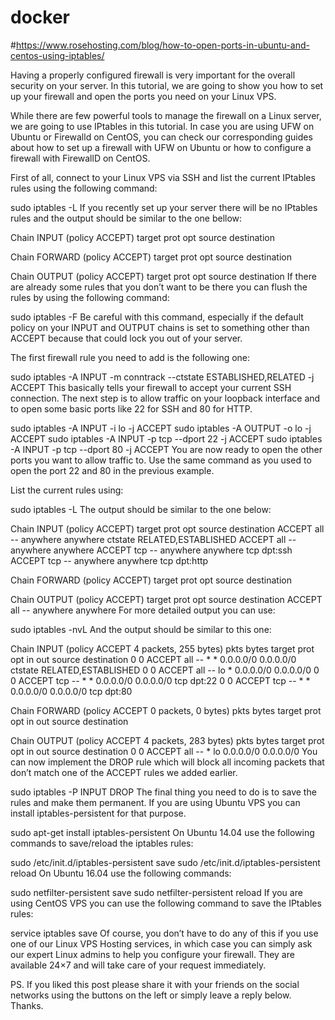 # docker
#https://www.rosehosting.com/blog/how-to-open-ports-in-ubuntu-and-centos-using-iptables/

Having a properly configured firewall is very important for the overall security on your server. In this tutorial, we are going to show you how to set up your firewall and open the ports you need on your Linux VPS.


While there are few powerful tools to manage the firewall on a Linux server, we are going to use IPtables in this tutorial. In case you are using UFW on Ubuntu or Firewalld on CentOS, you can check our corresponding guides about how to set up a firewall with UFW on Ubuntu or how to configure a firewall with FirewallD on CentOS.

First of all, connect to your Linux VPS via SSH and list the current IPtables rules using the following command:

sudo iptables -L
If you recently set up your server there will be no IPtables rules and the output should be similar to the one bellow:

Chain INPUT (policy ACCEPT)
target     prot opt source               destination

Chain FORWARD (policy ACCEPT)
target     prot opt source               destination

Chain OUTPUT (policy ACCEPT)
target     prot opt source               destination
If there are already some rules that you don’t want to be there you can flush the rules by using the following command:

sudo iptables -F
Be careful with this command, especially if the default policy on your INPUT and OUTPUT chains is set to something other than ACCEPT because that could lock you out of your server.

The first firewall rule you need to add is the following one:

sudo iptables -A INPUT -m conntrack --ctstate ESTABLISHED,RELATED -j ACCEPT
This basically tells your firewall to accept your current SSH connection. The next step is to allow traffic on your loopback interface and to open some basic ports like 22 for SSH and 80 for HTTP.

sudo iptables -A INPUT -i lo -j ACCEPT
sudo iptables -A OUTPUT -o lo -j ACCEPT
sudo iptables -A INPUT -p tcp --dport 22 -j ACCEPT
sudo iptables -A INPUT -p tcp --dport 80 -j ACCEPT
You are now ready to open the other ports you want to allow traffic to. Use the same command as you used to open the port 22 and 80 in the previous example.

List the current rules using:

sudo iptables -L
The output should be similar to the one below:

Chain INPUT (policy ACCEPT)
target     prot opt source               destination
ACCEPT     all  --  anywhere             anywhere             ctstate RELATED,ESTABLISHED
ACCEPT     all  --  anywhere             anywhere
ACCEPT     tcp  --  anywhere             anywhere             tcp dpt:ssh
ACCEPT     tcp  --  anywhere             anywhere             tcp dpt:http

Chain FORWARD (policy ACCEPT)
target     prot opt source               destination

Chain OUTPUT (policy ACCEPT)
target     prot opt source               destination
ACCEPT     all  --  anywhere             anywhere
For more detailed output you can use:

sudo iptables -nvL
And the output should be similar to this one:

Chain INPUT (policy ACCEPT 4 packets, 255 bytes)
 pkts bytes target     prot opt in     out     source               destination
    0     0 ACCEPT     all  --  *      *       0.0.0.0/0            0.0.0.0/0            ctstate RELATED,ESTABLISHED
    0     0 ACCEPT     all  --  lo     *       0.0.0.0/0            0.0.0.0/0
    0     0 ACCEPT     tcp  --  *      *       0.0.0.0/0            0.0.0.0/0            tcp dpt:22
    0     0 ACCEPT     tcp  --  *      *       0.0.0.0/0            0.0.0.0/0            tcp dpt:80

Chain FORWARD (policy ACCEPT 0 packets, 0 bytes)
 pkts bytes target     prot opt in     out     source               destination

Chain OUTPUT (policy ACCEPT 4 packets, 283 bytes)
 pkts bytes target     prot opt in     out     source               destination
    0     0 ACCEPT     all  --  *      lo      0.0.0.0/0            0.0.0.0/0
You can now implement the DROP rule which will block all incoming packets that don’t match one of the ACCEPT rules we added earlier.

sudo iptables -P INPUT DROP
The final thing you need to do is to save the rules and make them permanent. If you are using Ubuntu VPS you can install iptables-persistent for that purpose.

sudo apt-get install iptables-persistent
On Ubuntu 14.04 use the following commands to save/reload the iptables rules:

sudo /etc/init.d/iptables-persistent save
sudo /etc/init.d/iptables-persistent reload
On Ubuntu 16.04 use the following commands:

sudo netfilter-persistent save
sudo netfilter-persistent reload
If you are using CentOS VPS you can use the following command to save the IPtables rules:

service iptables save
Of course, you don’t have to do any of this if you use one of our Linux VPS Hosting services, in which case you can simply ask our expert Linux admins to help you configure your firewall. They are available 24×7 and will take care of your request immediately.

PS. If you liked this post please share it with your friends on the social networks using the buttons on the left or simply leave a reply below. Thanks.
